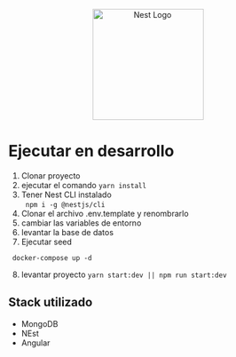 <p align="center">
  <a href="http://nestjs.com/" target="blank"><img src="https://nestjs.com/img/logo-small.svg" width="200" alt="Nest Logo" /></a>
</p>

# Ejecutar en desarrollo 
1. Clonar proyecto 
2. ejecutar el comando 
``` yarn install ```
3. Tener Nest CLI instalado  
``` npm i -g @nestjs/cli```
4. Clonar el archivo .env.template y renombrarlo
5. cambiar las variables de entorno 
6. levantar la base de datos 
7. Ejecutar seed
```
 docker-compose up -d 
```
8. levantar proyecto ```yarn start:dev || npm run start:dev```

## Stack utilizado 
* MongoDB 
* NEst 
* Angular 